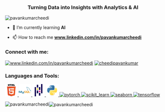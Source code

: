 <h3 align="center">Turning Data into Insights with Analytics & AI</h3>

<p align="left"> <img src="https://komarev.com/ghpvc/?username=pavankumarcheedi&label=Profile%20views&color=0e75b6&style=flat" alt="pavankumarcheedi" /> </p>

<!-- <p align="left"> <a href="https://github.com/ryo-ma/github-profile-trophy"><img src="https://github-profile-trophy.vercel.app/?username=pavankumarcheedi" alt="pavankumarcheedi" /></a> </p>-->

- 🌱 I’m currently learning **AI**

- 📫 How to reach me **www.linkedin.com/in/pavankumarcheedi**

<h3 align="left">Connect with me:</h3>
<p align="left">
<a href="https://linkedin.com/in/www.linkedin.com/in/pavankumarcheedi" target="blank"><img align="center" src="https://raw.githubusercontent.com/rahuldkjain/github-profile-readme-generator/master/src/images/icons/Social/linked-in-alt.svg" alt="www.linkedin.com/in/pavankumarcheedi" height="30" width="40" /></a>
<a href="https://kaggle.com/cheedipavankumar" target="blank"><img align="center" src="https://raw.githubusercontent.com/rahuldkjain/github-profile-readme-generator/master/src/images/icons/Social/kaggle.svg" alt="cheedipavankumar" height="30" width="40" /></a>
</p>

<h3 align="left">Languages and Tools:</h3>
<p align="left"> <a href="https://www.w3.org/html/" target="_blank" rel="noreferrer"> <img src="https://raw.githubusercontent.com/devicons/devicon/master/icons/html5/html5-original-wordmark.svg" alt="html5" width="40" height="40"/> </a> <a href="https://www.mysql.com/" target="_blank" rel="noreferrer"> <img src="https://raw.githubusercontent.com/devicons/devicon/master/icons/mysql/mysql-original-wordmark.svg" alt="mysql" width="40" height="40"/> </a> <a href="https://pandas.pydata.org/" target="_blank" rel="noreferrer"> <img src="https://raw.githubusercontent.com/devicons/devicon/2ae2a900d2f041da66e950e4d48052658d850630/icons/pandas/pandas-original.svg" alt="pandas" width="40" height="40"/> </a> <a href="https://www.python.org" target="_blank" rel="noreferrer"> <img src="https://raw.githubusercontent.com/devicons/devicon/master/icons/python/python-original.svg" alt="python" width="40" height="40"/> </a> <a href="https://pytorch.org/" target="_blank" rel="noreferrer"> <img src="https://www.vectorlogo.zone/logos/pytorch/pytorch-icon.svg" alt="pytorch" width="40" height="40"/> </a> <a href="https://scikit-learn.org/" target="_blank" rel="noreferrer"> <img src="https://upload.wikimedia.org/wikipedia/commons/0/05/Scikit_learn_logo_small.svg" alt="scikit_learn" width="40" height="40"/> </a> <a href="https://seaborn.pydata.org/" target="_blank" rel="noreferrer"> <img src="https://seaborn.pydata.org/_images/logo-mark-lightbg.svg" alt="seaborn" width="40" height="40"/> </a> <a href="https://www.tensorflow.org" target="_blank" rel="noreferrer"> <img src="https://www.vectorlogo.zone/logos/tensorflow/tensorflow-icon.svg" alt="tensorflow" width="40" height="40"/> </a> </p>

<p><img align="left" src="https://github-readme-stats.vercel.app/api/top-langs?username=pavankumarcheedi&show_icons=true&locale=en&layout=compact" alt="pavankumarcheedi" /></p>

<!--<p>&nbsp;<img align="center" src="https://github-readme-stats.vercel.app/api?username=pavankumarcheedi&show_icons=true&locale=en" alt="pavankumarcheedi" /></p>-->

<p><img align="center" src="https://github-readme-streak-stats.herokuapp.com/?user=pavankumarcheedi&" alt="pavankumarcheedi" /></p>

